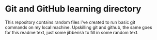 # Git and GitHub learning directory

This repository contains random files I've created to run basic git commands on my local machine. Upskilling git and github, the same goes for this readme text, just some jibberish to fill in some random text.
